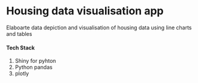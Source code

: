 # Housing data visualisation app 

Elaboarte data depiction and visualisation of housing data using line charts and tables

#### Tech Stack
1. Shiny for pyhton
2. Python pandas
2. plotly
